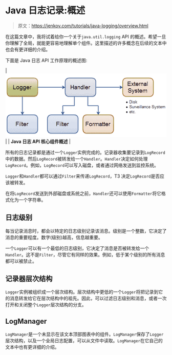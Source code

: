# Java 日志记录:概述

> 原文：<https://jenkov.com/tutorials/java-logging/overview.html>

在这篇文章中，我将试着给你一个关于`java.util.logging` API 的概述。希望一旦你理解了全局，就能更容易地理解单个组件。这里描述的许多概念在后续的文本中也会有更详细的介绍。

下面是 Java 日志 API 工作原理的概述图:

| ![An overview of the core components in the Java Logging API](img/035433f52c127ad5fab5fc70047b530c.png) |
| **Java 日志 API 核心组件概述** |

所有的日志记录都是通过一个`Logger`实例完成的。记录器收集要记录到`LogRecord`中的数据。然后`LogRecord`被转发给一个`Handler`。`Handler`决定如何处理`LogRecord`。例如，`LogRecord`可以写入磁盘，或者通过网络发送到监控系统。

`Logger`和`Handler`都可以通过`Filter`来传递`LogRecord`，T3 决定`LogRecord`是否应该被转发。

在将`LogRecord`发送到外部磁盘或系统之前，`Handler`还可以使用`Formatter`将它格式化为一个字符串。

## 日志级别

每当记录消息时，都会以特定的日志级别记录该消息。级别是一个整数，它决定了消息的重要程度。数字(级别)越高，信息越重要。

一个`Logger`可以有一个最低的日志级别，它决定了消息是否被转发给一个`Handler`。这不是`Filter`，尽管它有同样的效果。例如，低于某个级别的所有消息都可以被禁止。

## 记录器层次结构

`Logger`实例被组织成一个层次结构。层次结构中更低的一个`Logger`将把记录到它的消息转发给它在层次结构中的祖先。因此，可以过滤日志级别和消息，或者一次打开和关闭整个`Logger`层次结构的分支。

## LogManager

`LogManager`是一个未显示在该文本顶部图表中的组件。`LogManager`保存了`Logger`层次结构，以及一个全局日志配置，可以从文件中读取。`LogManager`在它自己的文本中也有更详细的介绍。